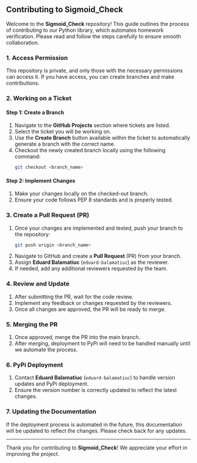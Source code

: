 ## Contributing to Sigmoid_Check

Welcome to the **Sigmoid_Check** repository! This guide outlines the process of contributing to our Python library, which automates homework verification. Please read and follow the steps carefully to ensure smooth collaboration.

### 1. Access Permission
This repository is private, and only those with the necessary permissions can access it. If you have access, you can create branches and make contributions.

### 2. Working on a Ticket

#### Step 1: Create a Branch
1. Navigate to the **GitHub Projects** section where tickets are listed.
2. Select the ticket you will be working on.
3. Use the **Create Branch** button available within the ticket to automatically generate a branch with the correct name.
4. Checkout the newly created branch locally using the following command:
   ```bash
   git checkout <branch_name>
   ```

#### Step 2: Implement Changes
1. Make your changes locally on the checked-out branch.
2. Ensure your code follows PEP 8 standards and is properly tested.

### 3. Create a Pull Request (PR)
1. Once your changes are implemented and tested, push your branch to the repository:
   ```bash
   git push origin <branch_name>
   ```
2. Navigate to GitHub and create a **Pull Request** (PR) from your branch.
3. Assign **Eduard Balamatiuc** (`eduard-balamatiuc`) as the reviewer.
4. If needed, add any additional reviewers requested by the team.

### 4. Review and Update
1. After submitting the PR, wait for the code review.
2. Implement any feedback or changes requested by the reviewers.
3. Once all changes are approved, the PR will be ready to merge.

### 5. Merging the PR
1. Once approved, merge the PR into the main branch.
2. After merging, deployment to PyPi will need to be handled manually until we automate the process.

### 6. PyPi Deployment
1. Contact **Eduard Balamatiuc** (`eduard-balamatiuc`) to handle version updates and PyPi deployment.
2. Ensure the version number is correctly updated to reflect the latest changes.

### 7. Updating the Documentation
If the deployment process is automated in the future, this documentation will be updated to reflect the changes. Please check back for any updates.

---

Thank you for contributing to **Sigmoid_Check**! We appreciate your effort in improving the project.
